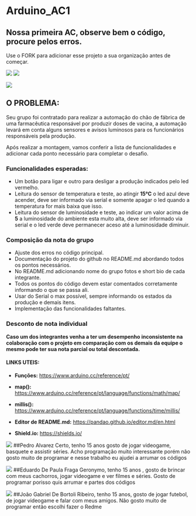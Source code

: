 # Arduino_AC1
## Nossa primeira AC, observe bem o código, procure pelos erros.

Use o FORK para adicionar esse projeto a sua organização antes de começar.

![](https://img.shields.io/github/forks/Leoruiz197/Arduino_AC1)
![](https://img.shields.io/github/stars/Leoruiz197/Arduino_AC1)

![](https://github.com/Leoruiz197/Arduino_AC1/blob/main/AC1.png)

## **O PROBLEMA:** 

Seu grupo foi contratado para realizar a automação do chão de fábrica de uma farmacêutica responsável por produzir doses de vacina, a automação levará em conta alguns sensores e avisos luminosos para os funcionários responsáveis pela produção.

Após realizar a montagem, vamos conferir a lista de funcionalidades e adicionar cada ponto necessário para completar o desafio.

### Funcionalidades esperadas:

- Um botão para ligar e outro para desligar a produção indicados pelo led vermelho.
- Leitura do sensor de temperatura e teste, ao atingir **15℃** o led azul deve acender, deve ser informado via serial e somente apagar o led quando a temperatura for mais baixa que isso.
- Leitura do sensor de luminosidade e teste, ao indicar um valor acima de **5** a luminosidade do ambiente esta muito alta, deve ser informado via serial e o led verde deve permanecer aceso até a luminosidade diminuir.

### Composição da nota do grupo
- Ajuste dos erros no código principal.
- Documentação do projeto do github no README.md abordando todos os pontos necessários.
- No README.md adicionando nome do grupo fotos e short bio de cada integrante.
- Todos os pontos do código devem estar comentados corretamente informando o que se passa ali.
- Usar do Serial o max possível, sempre informando os estados da produção e demais itens.
- Implementação das funcionalidades faltantes.

### Desconto de nota individual

**Caso um dos integrantes venha a ter um desempenho inconsistente na colaboração com o projeto em comparação com os demais da equipe o mesmo pode ter sua nota parcial ou total descontada.**

#### LINKS UTEIS:

- **Funções:** https://www.arduino.cc/reference/pt/
- **map():** https://www.arduino.cc/reference/pt/language/functions/math/map/
- **millis():** https://www.arduino.cc/reference/pt/language/functions/time/millis/

- **Editor de README.md:** https://pandao.github.io/editor.md/en.html
- **Shield.io:** https://shields.io/

![](https://cdn.discordapp.com/attachments/740174834927140925/829730991702409266/2021-04-06_15_27_19.656-0300.jpg)
##Pedro Alvarez Certo, tenho 15 anos gosto de jogar videogame, basquete e assistir séries. Acho programação muito interessante porém não gosto muito de programar e nesse trabalho eu ajudei a arrumar os códigos

![](https://cdn.discordapp.com/attachments/740174834927140925/829731122639667210/Screenshot_20210408-115459.jpg)
##Eduardo De  Paula Fraga Geronymo, tenho 15 anos , gosto de brincar com meus cachorros, jogar videogame e ver filmes e séries. Gosto de programar porisso quis arrumar e partes dos códigos

![](https://cdn.discordapp.com/attachments/740174834927140925/829731140146954310/Screenshot_20210408-115439.jpg)
##João Gabriel De Bortoli Ribeiro, tenho 15 anos, gosto de jogar futebol, de jogar videogame e falar com meus amigos. Não gosto muito de programar então escolhi fazer o Redme

